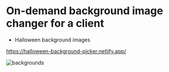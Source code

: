 # On-demand background image changer for a client
* Halloween background images


https://halloween-background-picker.netlify.app/



![backgrounds](https://user-images.githubusercontent.com/24884380/185238546-bf218ba7-60e2-40df-ab8a-db3d9ae18a95.jpg)
